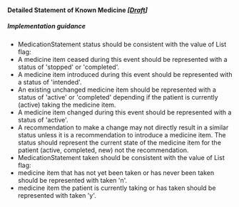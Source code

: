 #### Detailed Statement of Known Medicine *[[Draft](http://hl7.org/fhir/stu3/valueset-publication-status.html)]*

##### Implementation guidance
* MedicationStatement status should be consistent with the value of List flag:
 * A medicine item ceased during this event should be represented with a status of 'stopped' or 'completed'.
 * A medicine item introduced during this event should be represented with a status of 'intended'.
 * An existing unchanged medicine item should be represented with a status of 'active' or 'completed' depending if the patient is currently (active) taking the medicine item.
 * A medicine item changed during this event should be represented with a status of 'active'.
 * A recommendation to make a change may not directly result in a similar status unless it is a recommendation to introduce a medicine item. The status should represent the current state of the medicine item for the patient (active, completed, new) not the recommendation.
* MedicationStatement taken should be consistent with the value of List flag:
 * medicine item that has not yet been taken or has never been taken should be represented with taken 'n'.
 * medicine item the patient is currently taking or has taken should be represented with taken 'y'.



